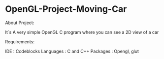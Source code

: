# OpenGL-Project-Moving-Car
About Project:

It`s A very simple OpenGL C program where you can see a 2D view of a car

Requirements:

IDE : Codeblocks
Languages : C and C++
Packages : Opengl, glut
